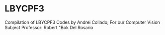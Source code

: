 # LBYCPF3
Compilation of LBYCPF3 Codes by Andrei Collado, For our Computer Vision Subject
Professor: Robert "Bok Del Rosario
